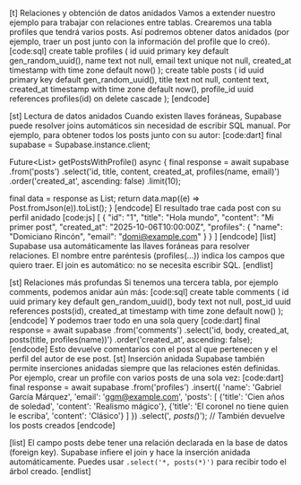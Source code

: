 [t] Relaciones y obtención de datos anidados
Vamos a extender nuestro ejemplo para trabajar con relaciones entre tablas.
Crearemos una tabla profiles que tendrá varios posts. Así podremos obtener datos anidados (por ejemplo, traer un post junto con la información del profile que lo creó).
[code:sql]
create table profiles (
  id uuid primary key default gen_random_uuid(),
  name text not null,
  email text unique not null,
  created_at timestamp with time zone default now()
);
create table posts (
  id uuid primary key default gen_random_uuid(),
  title text not null,
  content text,
  created_at timestamp with time zone default now(),
  profile_id uuid references profiles(id) on delete cascade
);
[endcode]

[st] Lectura de datos anidados
Cuando existen llaves foráneas, Supabase puede resolver joins automáticos sin necesidad de escribir SQL manual.
Por ejemplo, para obtener todos los posts junto con su autor:
[code:dart]
final supabase = Supabase.instance.client;

Future<List<Post>> getPostsWithProfile() async {
  final response = await supabase
    .from('posts')
    .select('id, title, content, created_at, profiles(name, email)')
    .order('created_at', ascending: false)
    .limit(10);

  final data = response as List;
  return data.map((e) => Post.fromJson(e)).toList();
}
[endcode]
El resultado trae cada post con su perfil anidado
[code:js]
[
  {
    "id": "1",
    "title": "Hola mundo",
    "content": "Mi primer post",
    "created_at": "2025-10-06T10:00:00Z",
    "profiles": {
      "name": "Domiciano Rincón",
      "email": "domi@example.com"
    }
  }
]
[endcode]
[list]
Supabase usa automáticamente las llaves foráneas para resolver relaciones.
El nombre entre paréntesis (profiles(...)) indica los campos que quiero traer.
El join es automático: no se necesita escribir SQL.
[endlist]

[st] Relaciones más profundas
Si tenemos una tercera tabla, por ejemplo comments, podemos anidar aún más:
[code:sql]
create table comments (
  id uuid primary key default gen_random_uuid(),
  body text not null,
  post_id uuid references posts(id),
  created_at timestamp with time zone default now()
);
[endcode]
Y podemos traer todo en una sola query
[code:dart]
final response = await supabase
  .from('comments')
  .select('id, body, created_at, posts(title, profiles(name))')
  .order('created_at', ascending: false);
[endcode]
Esto devuelve comentarios con el post al que pertenecen y el perfil del autor de ese post.
[st] Inserción anidada
Supabase también permite inserciones anidadas siempre que las relaciones estén definidas.
Por ejemplo, crear un profile con varios posts de una sola vez:
[code:dart]
final response = await supabase
  .from('profiles')
  .insert({
    'name': 'Gabriel García Márquez',
    'email': 'ggm@example.com',
    'posts': [
      {'title': 'Cien años de soledad', 'content': 'Realismo mágico'},
      {'title': 'El coronel no tiene quien le escriba', 'content': 'Clásico'}
    ]
  })
  .select('*, posts(*)'); // También devuelve los posts creados
[endcode]

[list]
El campo posts debe tener una relación declarada en la base de datos (foreign key).
Supabase infiere el join y hace la inserción anidada automáticamente.
Puedes usar `.select('*, posts(*)')` para recibir todo el árbol creado.
[endlist]
